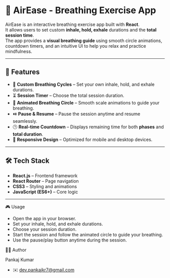 # 🌿 AirEase - Breathing Exercise App

AirEase is an interactive breathing exercise app built with **React**.  
It allows users to set custom **inhale, hold, exhale** durations and the **total session time**.  
The app provides a **visual breathing guide** using smooth circle animations, countdown timers, and an intuitive UI to help you relax and practice mindfulness.

---

## 🚀 Features

- 🧘 **Custom Breathing Cycles** – Set your own inhale, hold, and exhale durations.
- ⏳ **Session Timer** – Choose the total session duration.
- 🔵 **Animated Breathing Circle** – Smooth scale animations to guide your breathing.
- ⏯️ **Pause & Resume** – Pause the session anytime and resume seamlessly.
- 🕒 **Real-time Countdown** – Displays remaining time for both **phases** and **total duration**.
- 🎨 **Responsive Design** – Optimized for mobile and desktop devices.

---

## 🛠️ Tech Stack

- **React.js** – Frontend framework
- **React Router** – Page navigation
- **CSS3** – Styling and animations
- **JavaScript (ES6+)** – Core logic

---

🎮 Usage

- Open the app in your browser.
- Set your inhale, hold, and exhale durations.
- Choose your session duration.
- Start the session and follow the animated circle to guide your breathing.
- Use the pause/play button anytime during the session.

👨‍💻 Author

Pankaj Kumar
- ✉️ dev.pankajkr7@gmail.com
